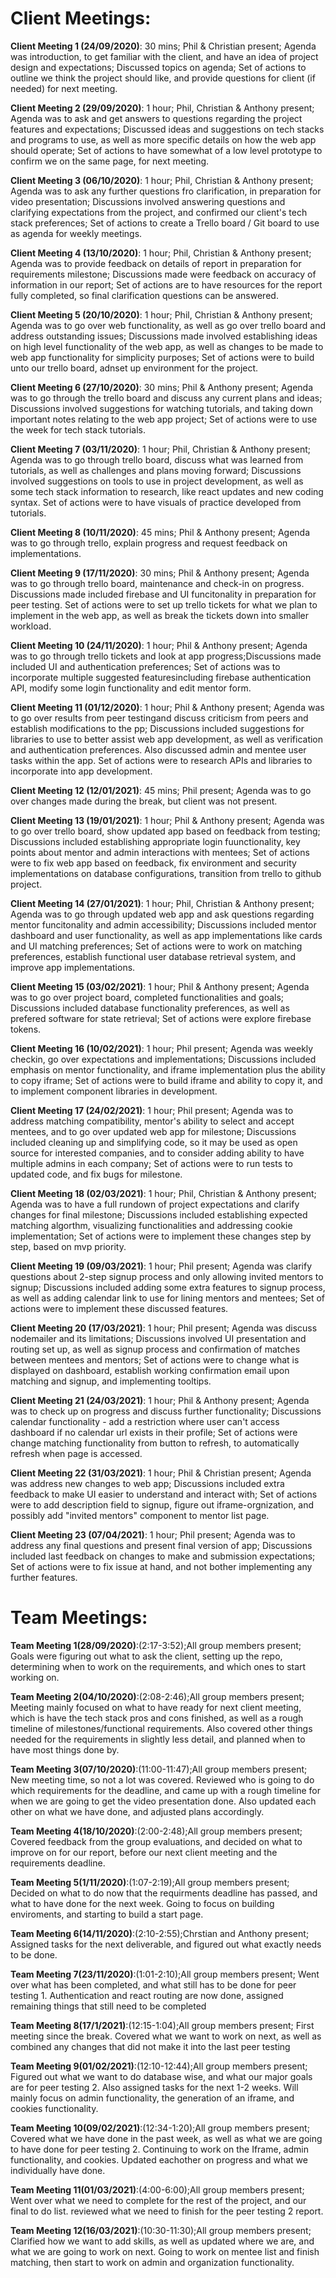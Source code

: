 # Client Meetings:

**Client Meeting 1 (24/09/2020)**: 30 mins; Phil & Christian present; Agenda was introduction, to get familiar with the client, and have an idea of project design and expectations; Discussed topics on agenda; Set of actions to outline we think the project should like, and provide questions for client (if needed) for next meeting.

**Client Meeting 2 (29/09/2020)**: 1 hour; Phil, Christian & Anthony present; Agenda was to ask and get answers to questions regarding the project features and expectations; Discussed ideas and suggestions on tech stacks and programs to use, as well as more specific details on how the web app should operate; Set of actions to have somewhat of a low level prototype to confirm we on the same page, for next meeting.

**Client Meeting 3 (06/10/2020)**: 1 hour; Phil, Christian & Anthony present; Agenda was to ask any further questions fro clarification, in preparation for video presentation; Discussions involved answering questions and clarifying expectations from the project, and confirmed our client's tech stack preferences; Set of actions to create a Trello board / Git board to use as agenda for weekly meetings.

**Client Meeting 4 (13/10/2020)**: 1 hour; Phil, Christian & Anthony present; Agenda was to provide feedback on details of report in preparation for requirements milestone; Discussions made were feedback on accuracy of information in our report; Set of actions are to have resources for the report fully completed, so final clarification questions can be answered.

**Client Meeting 5 (20/10/2020)**: 1 hour; Phil, Christian & Anthony present; Agenda was to go over web functionality, as well as go over trello board and address outstanding issues; Discussions made involved establishing ideas on high level functionality of the web app, as well as changes to be made to web app functionality for simplicity purposes; Set of actions were to build unto our trello board, adnset up environment for the project.

**Client Meeting 6 (27/10/2020)**: 30 mins; Phil & Anthony present; Agenda was to go through the trello board and discuss any current plans and ideas; Discussions involved suggestions for watching tutorials, and taking down important notes relating to the web app project; Set of actions were to use the week for tech stack tutorials.

**Client Meeting 7 (03/11/2020)**: 1 hour; Phil, Christian & Anthony present; Agenda was to go through trello board, discuss what was learned from tutorials, as well as challenges and plans moving forward; Discussions involved suggestions on tools to use in project development, as well as some tech stack information to research, like react updates and new coding syntax. Set of actions were to have visuals of practice developed from tutorials.

**Client Meeting 8 (10/11/2020)**: 45 mins; Phil & Anthony present; Agenda was to go through trello, explain progress and request feedback on implementations.

**Client Meeting 9 (17/11/2020)**: 30 mins; Phil & Anthony present; Agenda was to go through trello board, maintenance and check-in on progress. Discussions made included firebase and UI funcitonality in preparation for peer testing. Set of actions were to set up trello tickets for what we plan to implement in the web app, as well as break the tickets down into smaller workload.

**Client Meeting 10 (24/11/2020)**: 1 hour; Phil & Anthony present; Agenda was to go through trello tickets and look at app progress;Discussions made included UI and authentication preferences; Set of actions was to incorporate multiple suggested featuresincluding firebase authentication API, modify some login functionality and edit mentor form.

**Client Meeting 11 (01/12/2020)**: 1 hour; Phil & Anthony present; Agenda was to go over results from peer testingand discuss criticism from peers and establish modifications to the pp; Discussions included suggestions for libraries to use to better assist web app development, as well as verification and authentication preferences. Also discussed admin and mentee user tasks within the app. Set of actions were to research APIs and libraries to incorporate into app development.

**Client Meeting 12 (12/01/2021)**: 45 mins; Phil present; Agenda was to go over changes made during the break, but client was not present.

**Client Meeting 13 (19/01/2021)**: 1 hour; Phil & Anthony present; Agenda was to go over trello board, show updated app based on feedback from testing; Discussions included establishing appropriate login fuunctionality, key points about mentor and admin interactions with mentees; Set of actions were to fix web app based on feedback, fix environment and security implementations on database configurations, transition from trello to github project.

**Client Meeting 14 (27/01/2021)**: 1 hour; Phil, Christian & Anthony present; Agenda was to go through updated web app and ask questions regarding mentor funcitonality and admin accessibility; Discussions included mentor dashboard and user functionality, as well as app implementations like cards and UI matching preferences; Set of actions were to work on matching preferences, establish functional user database retrieval system, and improve app implementations.

**Client Meeting 15 (03/02/2021)**: 1 hour; Phil & Anthony present; Agenda was to go over project board, completed functionalities and goals; Discussions included database functionality preferences, as well as prefered software for state retrieval; Set of actions were explore firebase tokens.

**Client Meeting 16 (10/02/2021)**: 1 hour; Phil present; Agenda was weekly checkin, go over expectations and implementations; Discussions included emphasis on mentor functionality, and iframe implementation plus the ability to copy iframe; Set of actions were to build iframe and ability to copy it, and to implement component libraries in development.

**Client Meeting 17 (24/02/2021)**: 1 hour; Phil present; Agenda was to address matching compatibility, mentor's ability to select and accept mentees, and to go over updated web app for milestone; Discussions included cleaning up and simplifying code, so it may be used as open source for interested companies, and to consider adding ability to have multiple admins in each company; Set of actions were to run tests to updated code, and fix bugs for milestone.

**Client Meeting 18 (02/03/2021)**: 1 hour; Phil, Christian & Anthony present; Agenda was to have a full rundown of project expectations and clarify changes for final milestone; Discussions included establishing expected matching algorthm, visualizing functionalities and addressing cookie implementation; Set of actions were to implement these changes step by step, based on mvp priority.

**Client Meeting 19 (09/03/2021)**: 1 hour; Phil present; Agenda was clarify questions about 2-step signup process and only allowing invited mentors to signup; Discussions included adding some extra features to signup process, as well as adding calendar link to use for lining mentors and mentees; Set of actions were to implement these discussed features.

**Client Meeting 20 (17/03/2021)**: 1 hour; Phil present; Agenda was discuss nodemailer and its limitations; Discussions involved UI presentation and routing set up, as well as signup process and confirmation of matches between mentees and mentors; Set of actions were to change what is displayed on dashboard, establish working confirmation email upon matching and signup, and implementing tooltips.

**Client Meeting 21 (24/03/2021)**: 1 hour; Phil & Anthony present; Agenda was to check up on progress and discuss further functionality; Discussions calendar functionality - add a restriction where user can't access dashboard if no calendar url exists in their profile; Set of actions were change matching functionality from button to refresh, to automatically refresh when page is accessed.

**Client Meeting 22 (31/03/2021)**: 1 hour; Phil & Christian present; Agenda was address new changes to web app; Discussions included extra feedback to make UI easier to understand and interact with; Set of actions were to add description field to signup, figure out iframe-orgnization, and possibly add "invited mentors" component to mentor list page.

**Client Meeting 23 (07/04/2021)**: 1 hour; Phil present; Agenda was to address any final questions and present final version of app; Discussions included last feedback on changes to make and submission expectations; Set of actions were to fix issue at hand, and not bother implementing any further features.

# Team Meetings:

**Team Meeting 1(28/09/2020)**:(2:17-3:52);All group members present; Goals were figuring out what to ask the client, setting up the repo, determining when to work on the requirements, and which ones to start working on.

**Team Meeting 2(04/10/2020)**:(2:08-2:46);All group members present; Meeting mainly focused on what to have ready for next client meeting, which is have the tech stack pros and cons finished, as well as a rough timeline of milestones/functional requirements. Also covered other things needed for the requirements in slightly less detail, and planned when to have most things done by.

**Team Meeting 3(07/10/2020)**:(11:00-11:47);All group members present; New meeting time, so not a lot was covered. Reviewed who is going to do which requirements for the deadline, and came up with a rough timeline for when we are going to get the video presentation done. Also updated each other on what we have done, and adjusted plans accordingly.

**Team Meeting 4(18/10/2020)**:(2:00-2:48);All group members present; Covered feedback from the group evaluations, and decided on what to improve on for our report, before our next client meeting and the requirements deadline.

**Team Meeting 5(1/11/2020)**:(1:07-2:19);All group members present; Decided on what to do now that the requirments deadline has passed, and what to have done for the next week. Going to focus on building enviroments, and starting to build a start page.

**Team Meeting 6(14/11/2020)**:(2:10-2:55);Chrstian and Anthony present; Assigned tasks for the next deliverable, and figured out what exactly needs to be done.

**Team Meeting 7(23/11/2020)**:(1:01-2:10);All group members present; Went over what has been completed, and what still has to be done for peer testing 1. Authentication and react routing are now done, assigned remaining things that still need to be completed

**Team Meeting 8(17/1/2021)**:(12:15-1:04);All group members present; First meeting since the break. Covered what we want to work on next, as well as combined any changes that did not make it into the last peer testing

**Team Meeting 9(01/02/2021)**:(12:10-12:44);All group members present; Figured out what we want to do database wise, and what our major goals are for peer testing 2. Also assigned tasks for the next 1-2 weeks. Will mainly focus on admin functionality, the generation of an iframe, and cookies functionality.

**Team Meeting 10(09/02/2021)**:(12:34-1:20);All group members present; Covered what we have done in the past week, as well as what we are going to have done for peer testing 2. Continuing to work on the Iframe, admin functionality, and cookies. Updated eachother on progress and what we individually have done.

**Team Meeting 11(01/03/2021)**:(4:00-6:00);All group members present; Went over what we need to complete for the rest of the project, and our final to do list. reviewed what we need to finish for the peer testing 2 report.

**Team Meeting 12(16/03/2021)**:(10:30-11:30);All group members present; Clarified how we want to add skills, as well as updated where we are, and what we are going to work on next. Going to work on mentee list and finish matching, then start to work on admin and organization functionality.

